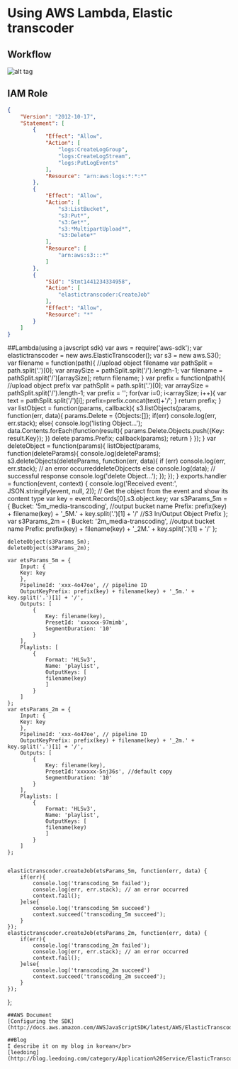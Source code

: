 Using AWS Lambda, Elastic transcoder
====================================================

## Workflow
![alt tag](http://cfile21.uf.tistory.com/image/261EF445574F8CE30F1F8A)

## IAM Role
```json
{
    "Version": "2012-10-17",
    "Statement": [
        {
            "Effect": "Allow",
            "Action": [
                "logs:CreateLogGroup",
                "logs:CreateLogStream",
                "logs:PutLogEvents"
            ],
            "Resource": "arn:aws:logs:*:*:*"
        },
        {
            "Effect": "Allow",
            "Action": [
                "s3:ListBucket",
                "s3:Put*",
                "s3:Get*",
                "s3:*MultipartUpload*",
                "s3:Delete*"
            ],
            "Resource": [
                "arn:aws:s3:::*"
            ]
        },
        {
            "Sid": "Stmt1441234334958",
            "Action": [
                "elastictranscoder:CreateJob"
            ],
            "Effect": "Allow",
            "Resource": "*"
        }
    ]
}
```
##Lambda(using a javscript sdk)
var aws = require('aws-sdk');
var elastictranscoder = new aws.ElasticTranscoder();
var s3 = new aws.S3();
var filename = function(path){ //upload object filename
    var pathSplit = path.split('.')[0];
    var arraySize = pathSplit.split('/').length-1;
    var filename = pathSplit.split('/')[arraySize];
    return filename;
}
var prefix = function(path){ //upload object prefix
    var pathSplit = path.split('.')[0];
    var arraySize = pathSplit.split('/').length-1;
    var prefix = '';
    for(var i=0; i<arraySize; i++){
        var text = pathSplit.split('/')[i];
        prefix=prefix.concat(text)+'/';
    }
    return prefix;
}
var listObject = function(params, callback){
    s3.listObjects(params, function(err, data){
        params.Delete = {Objects:[]};
        if(err) console.log(err, err.stack);
        else{
            console.log('listing Object...');
            data.Contents.forEach(function(result){
                params.Delete.Objects.push({Key: result.Key});
            })
            delete params.Prefix;
            callback(params);
            return
        }
    });
}
var deleteObject = function(params){
    listObject(params, function(deleteParams){
        console.log(deleteParams);
        s3.deleteObjects(deleteParams, function(err, data){
            if (err) console.log(err, err.stack); // an error occurreddeleteObjcects 
            else console.log(data);           // successful response
            console.log('delete Object...');
        });
    });
}
exports.handler = function(event, context) {
    console.log('Received event:', JSON.stringify(event, null, 2));
    // Get the object from the event and show its content type
    var key = event.Records[0].s3.object.key;
    var s3Params_5m = {
        Bucket: '5m_media-transcoding', //output bucket name
        Prefix: prefix(key) + filename(key) + '_5M.' + key.split('.')[1] + '/' //S3 In/Output Object Prefix
    };
    var s3Params_2m = {
        Bucket: '2m_media-transcoding', //output bucket name
        Prefix: prefix(key) + filename(key) + '_2M.' + key.split('.')[1] + '/'
    };
 
    deleteObject(s3Params_5m);
    deleteObject(s3Params_2m);
 
    var etsParams_5m = {
        Input: {
        Key: key
        },
        PipelineId: 'xxx-4o47oe', // pipeline ID
        OutputKeyPrefix: prefix(key) + filename(key) + '_5m.' + key.split('.')[1] + '/',
        Outputs: [
            {
                Key: filename(key),
                PresetId: 'xxxxxx-97mimb',
                SegmentDuration: '10'
            }
        ],
        Playlists: [
            {
                Format: 'HLSv3',
                Name: 'playlist',
                OutputKeys: [
                filename(key)
                ]
            }
        ]
    };
    var etsParams_2m = {
        Input: {
        Key: key
        },
        PipelineId: 'xxx-4o47oe', // pipeline ID
        OutputKeyPrefix: prefix(key) + filename(key) + '_2m.' + key.split('.')[1] + '/',
        Outputs: [
            {
                Key: filename(key),
                PresetId:'xxxxxx-5nj36s', //default copy
                SegmentDuration: '10'
            }
        ],
        Playlists: [
            {
                Format: 'HLSv3',
                Name: 'playlist',
                OutputKeys: [
                filename(key)
                ]
            }
        ]
    };
 
 
    elastictranscoder.createJob(etsParams_5m, function(err, data) {
        if(err){
            console.log('transcoding_5m failed');
            console.log(err, err.stack); // an error occurred
            context.fail();
        }else{
            console.log('transcoding_5m succeed')
            context.succeed('transcoding_5m succeed');
        }
    });
    elastictranscoder.createJob(etsParams_2m, function(err, data) {
        if(err){
            console.log('transcoding_2m failed');
            console.log(err, err.stack); // an error occurred
            context.fail();
        }else{
            console.log('transcoding_2m succeed')
            context.succeed('transcoding_2m succeed');
        }
    });
};
```
##AWS Document
[Configuring the SDK](http://docs.aws.amazon.com/AWSJavaScriptSDK/latest/AWS/ElasticTranscoder.html)

##Blog
I describe it on my blog in korean</br>
[leedoing](http://blog.leedoing.com/category/Application%20Service/ElasticTranscoder)


